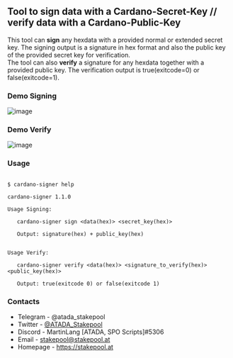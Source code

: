 ## Tool to sign data with a Cardano-Secret-Key // verify data with a Cardano-Public-Key

This tool can **sign** any hexdata with a provided normal or extended secret key. The signing output is a signature in hex format and also the public key of the provided secret key for verification.<br>
The tool can also **verify** a signature for any hexdata together with a provided public key. The verification output is true(exitcode=0) or false(exitcode=1).

### Demo Signing

![image](https://user-images.githubusercontent.com/47434720/189545429-72fc948e-fd05-41ae-bf08-6a830b0ee210.png)

### Demo Verify

![image](https://user-images.githubusercontent.com/47434720/189545483-181b1b2a-546b-4809-afb4-5f1d2428411a.png)


### Usage

``` console

$ cardano-signer help

cardano-signer 1.1.0

Usage Signing:

   cardano-signer sign <data(hex)> <secret_key(hex)>

   Output: signature(hex) + public_key(hex)


Usage Verify:

   cardano-signer verify <data(hex)> <signature_to_verify(hex)> <public_key(hex)>

   Output: true(exitcode 0) or false(exitcode 1)

```

### Contacts

* Telegram - @atada_stakepool<br>
* Twitter - [@ATADA_Stakepool](https://twitter.com/ATADA_Stakepool)<br>
* Discord - MartinLang \[ATADA, SPO Scripts\]#5306
* Email - stakepool@stakepool.at<br>
* Homepage - https://stakepool.at
